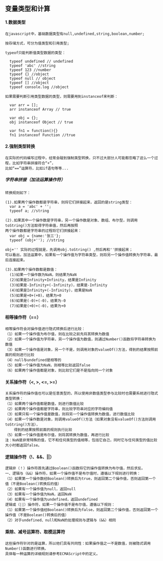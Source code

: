 ## 变量类型和计算

#### 1.数据类型

	在javascript中，基础数据类型有null,undefined,string,boolean,number;

	按存储方式，可分为值类型和引用类型;

	typeof只能判断值类型数据的类型：

	  typeof undefined // undefined
	  typeof 'abc' //string
	  typeof 123 //number
	  typeof {} //object
	  typeof null // object
	  typeof [] //object
	  typeof console.log //object

	如果需要判断引用类型数据的类型，则需要用到instanceof来判断：

	  var arr = [];
	  arr instanceof Array // true

	  var obj = {};
	  obj instanceof Object // true

	  var fn1 = function(){}
	  fn1 instanceof Function //true

#### 2.强制类型转换
	
	在实际的代码编写过程中，经常会碰到强制类型转换，只不过大部分人可能都忽略了这么一个过程，比如字符串拼接符合“+”，
	比如“==”运算符，比如if语句等等...

##### 字符串拼接（加法运算操作符）	

	转换规则如下：

	(1).如果两个操作数都是字符串，则将它们拼接起来，返回的是string类型：
	  var a = 'abc' + '';
	  typeof a; //string 

	(2).如果其中一个操作数是字符串，另一个操作数是对象、数组、布尔型，则调用toString()方法取得字符串值，然后再按照
	两个操作数都是字符串的过程将它们拼接起来：
	  var obj = {name:'张三'};
	  typeof (obj+''); //string  

	obj+'' 实际的过程就是，先调用obj.toString() ,然后再和''拼接起来；
	可以看出，加法运算中，如果有一个操作值为字符串类型，则将另一个操作值转换为字符串，最后连接起来。

	(3).如果两个操作数都是数值：
	  (1)如果一个操作数为NaN，则结果为NaN
	  (2)如果是Infinity+Infinity，结果是Infinity
	  (3)如果是-Infinity+(-Infinity)，结果是-Infinity
	  (4)如果是Infinity+(-Infinity)，结果是NaN
	  (5)如果是+0+(+0)，结果为+0
	  (6)如果是(-0)+(-0)，结果为-0
	  (7)如果是(+0)+(-0)，结果为+0

#### 相等操作符（==）

	相等操作符会对操作值进行隐式转换后进行比较：
	（1）如果一个操作值为布尔值，则在比较之前先将其转换为数值
	（2）如果一个操作值为字符串，另一个操作值为数值，则通过Number()函数将字符串转换为数值
	（3）如果一个操作值是对象，另一个不是，则调用对象的valueOf()方法，得到的结果按照前面的规则进行比较
	（4）null与undefined是相等的
	（5）如果一个操作值为NaN，则相等比较返回false
	（6）如果两个操作值都是对象，则比较它们是不是指向同一个对象

#### 关系操作符（<, >, <=, >=）
	关系操作符的操作值也可以是任意类型的，所以使用非数值类型参与比较时也需要系统进行隐式类型转换：
	（1）如果两个操作值都是数值，则进行数值比较
	（2）如果两个操作值都是字符串，则比较字符串对应的字符编码值
	（3）如果只有一个操作值是数值，则将另一个操作值转换为数值，进行数值比较
	（4）如果一个操作数是对象，则调用valueOf()方法（如果对象没有valueOf()方法则调用toString()方法），
	    得到的结果按照前面的规则执行比较
	（5）如果一个操作值是布尔值，则将其转换为数值，再进行比较
	注：NaN是非常特殊的值，它不和任何类型的值相等，包括它自己，同时它与任何类型的值比较大小时都返回false。

#### 逻辑操作符（!、&&、||）
	逻辑非（！）操作符首先通过Boolean()函数将它的操作值转换为布尔值，然后求反。
	一、逻辑与（&&）操作符，如果一个操作值不是布尔值时，遵循以下规则进行转换：
	（1）如果第一个操作数经Boolean()转换后为true，则返回第二个操作值，否则返回第一个值（不是Boolean()转换后的值）
	（2）如果有一个操作值为null，返回null
	（3）如果有一个操作值为NaN，返回NaN
	（4）如果有一个操作值为undefined，返回undefined
	逻辑或（||）操作符，如果一个操作值不是布尔值，遵循以下规则：
	（1）如果第一个操作值经Boolean()转换后为false，则返回第二个操作值，否则返回第一个操作值（不是Boolean()转换后的值）
	（2）对于undefined、null和NaN的处理规则与逻辑与（&&）相同

#### 乘除、减号运算符、取模运算符
	这些操作符针对的是运算，所以他们具有共同性：如果操作值之一不是数值，则被隐式调用Number()函数进行转换。
	具体每一种运算的详细规则请参考ECMAScript中的定义。









